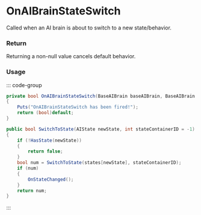 # OnAIBrainStateSwitch
<Badge type="info" text="NPC"/>[<Badge type="danger" text="Carbon Compatible"/>](https://github.com/CarbonCommunity/Carbon)[<Badge type="warning" text="Oxide Compatible"/>](https://github.com/OxideMod/Oxide.Rust)
Called when an AI brain is about to switch to a new state/behavior.

### Return
Returning a non-null value cancels default behavior.

### Usage
::: code-group
```csharp [Example]
private bool OnAIBrainStateSwitch(BaseAIBrain baseAIBrain, BaseAIBrain self1, BaseAIBrain.BasicAIState newState)
{
	Puts("OnAIBrainStateSwitch has been fired!");
	return (bool)default;
}
```
```csharp [Source — Assembly-CSharp @ BaseAIBrain]
public bool SwitchToState(AIState newState, int stateContainerID = -1)
{
	if (!HasState(newState))
	{
		return false;
	}
	bool num = SwitchToState(states[newState], stateContainerID);
	if (num)
	{
		OnStateChanged();
	}
	return num;
}

```
:::
